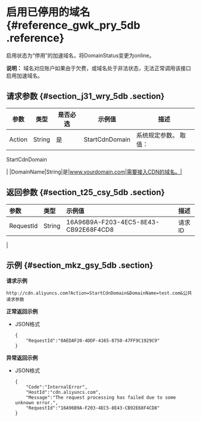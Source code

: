 # 启用已停用的域名 {#reference_gwk_pry_5db .reference}

启用状态为“停用”的加速域名，将DomainStatus变更为online。

**说明：** 域名对应账户如果由于欠费，或域名处于非法状态，无法正常调用该接口启用加速域名。

## 请求参数 {#section_j31_wry_5db .section}

|参数|类型|是否必选|示例值|描述|
|--|--|----|---|--|
|Action|String|是|StartCdnDomain| 系统规定参数。 取值：

 StartCdnDomain

 |
|DomainName|String|是|www.yourdomain.com|需要接入CDN的域名。|

## 返回参数 {#section_t25_csy_5db .section}

|参数|类型|示例值|描述|
|:-|:-|:--|:-|
|RequestId|String|16A96B9A-F203-4EC5-8E43-CB92E68F4CD8| 请求ID

 |

## 示例 {#section_mkz_gsy_5db .section}

**请求示例**

```
http://cdn.aliyuncs.com?Action=StartCdnDomain&DomainName=test.com&公共请求参数
```

**正常返回示例**

-   JSON格式

    ```
    {
        "RequestId":"0AEDAF20-4DDF-4165-8750-47FF9C1929C9"
    }
    ```


**异常返回示例**

-   JSON格式

    ```
    {
        "Code":"InternalError",
        "HostId":"cdn.aliyuncs.com",
        "Message":"The request processing has failed due to some unknown error.",
        "RequestId":"16A96B9A-F203-4EC5-8E43-CB92E68F4CD8"
    }
    ```


